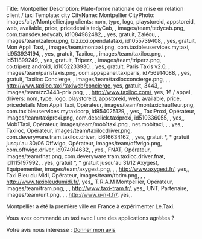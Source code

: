 Title: Montpellier
Description: Plate-forme nationale de mise en relation client / taxi
Template: city
CityName: Montpellier
CityPhoto: images/city/Montpellier.jpg
clients: nom, type, logo, playstoreid, appstoreid, web, available, price, pricedetails
    tedyCab, , images/team/tedycab.png, com.transdev.tedycab, id1084982482, , yes, gratuit,
    Zaléou, , images/team/zaleou.png, biz.ixxi.opendatataxi, id1055739408, , yes, gratuit,
    Mon Appli Taxi, , images/team/montaxi.png, com.taxibleuservices.mytaxi, id953924194, , yes, gratuit,
    Taxiloc, , images/team/taxiloc.png, , id511899249, , yes, gratuit,
    Triperz, , images/team/triperz.png, co.triperz.android, id1052233930, , yes, gratuit,
    Paris Taxis v2.0, , images/team/paristaxis.png, com.appspanel.taxiparis, id756914088, , yes, gratuit,
    Taxiloc Concierge, , images/team/taxilocconcierge.png, , , http://www.taxiloc.taxi/taxiweb/concierge, yes, gratuit,
    3443, , images/team/zz3443-prix.png, , , http://www.taxiloc.com/, yes, 1€ / appel,
drivers: nom, type, logo, playstoreid, appstoreid, web, available, price, pricedetails
    Mon Appli Taxi, Opérateur, images/team/montaxichauffeur.png, com.taxibleuservices.mytaxicorp, id954025129, , yes,,
    TaxiProxi, Opérateur, images/team/taxiproxi.png, com.desclick.taxiproxi, id510336055, , yes,,
    Mob1Taxi, Opérateur, images/team/mob1taxi.png , net.mobitaxi, , , yes,,
    Taxiloc, Opérateur, images/team/taxilocdriver.png, com.deveryware.tram.taxiloc.driver, id616634162, , yes, gratuit *, * gratuit jusqu'au 30/06
    Offwigo, Opérateur, images/team/offwigo.png, com.offwigo.driver, id974014632, , yes,,
    FNAT, Opérateur, images/team/fnat.png, com.deveryware.tram.taxiloc.driver.fnat, id1115197992, , yes, gratuit *, * gratuit jusqu'au 31/12
    Axygest, Équipementier, images/team/axygest.png, , , http://www.axygest.fr/, yes,,
    Taxi Bleu du Midi, Opérateur, images/team/tbdm.png, , , http://www.taxibleudumidi.fr/, yes,,
    T.R.A.M Montpellier, Opérateur, images/team/tram.png, , , http://www.taxi-tram.fr/, yes,,
    UNT, Partenaire, images/team/unt.png, , , http://www.u-n-t.fr/, yes,,

Montpellier a été la première ville en France à expérimenter Le.Taxi.

Vous avez commandé un taxi avec l'une des applications agréées ?

Votre avis nous intéresse : <a href="https://docs.google.com/forms/d/19ZuQSpQ5vcIq4DQdo-Fohlg25N_7io-9cpoXGFPAmzM/viewform" class="button">
<span><i class="fa fa-thumbs-up"></i></span>Donner mon avis</a>

